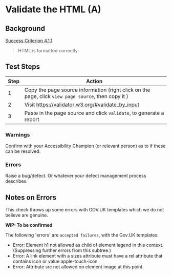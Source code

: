 ﻿# Validate the HTML (A)

## Background

[Success Criterion 4.1.1 ](https://www.w3.org/WAI/WCAG21/Understanding/parsing.html)

> HTML is formatted correctly.


## Test Steps

|Step  |Action |
|--|--|
|1  |Copy the page source information (right click on the page, click `view page source`, then copy it ) |
|2|Visit https://validator.w3.org/#validate_by_input|
|3|Paste in the page source and click `validate`, to generate a report|

### Warnings
Confirm with your Accessibility Champion (or relevant person) as to if these can be resolved.

### Errors
Raise a bug/defect. Or whatever your defect management process describes.


## Notes on Errors
This check throws up some errors with GOV.UK templates which we do not believe are genuine.

**WIP: To be confirmed**

The following 'errors' are `accepted failures`, with the Gov.UK templates:

- Error: Element h1 not allowed as 
child of element legend in this 
context. (Suppressing further 
errors from this subtree.)
- Error: A link element with a sizes 
attribute must have a rel attribute 
that contains icon or value 
apple-touch-icon
- Error: Attribute src not allowed on 
element image at this point.




